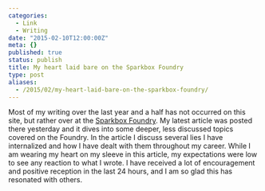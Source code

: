 ```yaml
---
categories:
  - Link
  - Writing
date: "2015-02-10T12:00:00Z"
meta: {}
published: true
status: publish
title: My heart laid bare on the Sparkbox Foundry
type: post
aliases:
  - /2015/02/my-heart-laid-bare-on-the-sparkbox-foundry/
---
```

<p>Most of my writing over the last year and a half has not occurred on this site, but rather over at the <a href="http://seesparkbox.com/foundry">Sparkbox Foundry</a>. My latest article was posted there yesterday and it dives into some deeper, less discussed topics covered on the Foundry. In the article I discuss several lies I have internalized and how I have dealt with them throughout my career. While I am wearing my heart on my sleeve in this article, my expectations were low to see any reaction to what I wrote. I have received a lot of encouragement and positive reception in the last 24 hours, and I am so glad this has resonated with others.</p>
